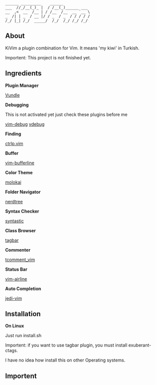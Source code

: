     ______ _________    ______            
	___  //_/__(_)_ |  / /__(_)______ ___ 
	__  ,<  __  /__ | / /__  /__  __ `__ \
	_  /| | _  / __ |/ / _  / _  / / / / /
	/_/ |_| /_/  _____/  /_/  /_/ /_/ /_/ 

## About

KiVim a plugin combination for Vim. It means 'my kiwi' in Turkish.

Importent: This project is not finished yet.



## Ingredients

__Plugin Manager__

[Vundle][0]


__Debugging__

This is not activated yet just check these plugins before me

[vim-debug][1]
[vdebug][2]


__Finding__

[ctrlp.vim][3]


__Buffer__

[vim-bufferline][4]


__Color Theme__

[molokai][5]


__Folder Navigator__

[nerdtree][6]


__Syntax Checker__

[syntastic][7]


__Class Browser__

[tagbar][8]


__Commenter__

[tcomment_vim][9]


__Status Bar__

[vim-airline][10]


__Auto Completion__

[jedi-vim][11]



## Installation

__On Linux__

Just run install.sh

Importent: if you want to use tagbar plugin, you must install exuberant-ctags.

I have no idea how install this on other Operating systems.

## Importent

[0]: https://github.com/gmarik/Vundle.vim
[1]: https://github.com/jaredly/vim-debug
[2]: https://github.com/joonty/vdebug.git
[3]: https://github.com/kien/ctrlp.vim
[4]: https://github.com/bling/vim-bufferline
[5]: https://github.com/tomasr/molokai
[6]: https://github.com/scrooloose/nerdtree
[7]: https://github.com/scrooloose/syntastic
[8]: https://github.com/majutsushi/tagbar
[9]: https://github.com/tomtom/tcomment_vim
[10]: https://github.com/bling/vim-airline
[11]: https://github.com/davidhalter/jedi-vim
